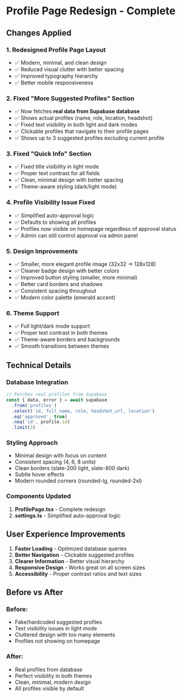 # Profile Page Redesign - Complete

## Changes Applied

### 1. **Redesigned Profile Page Layout**
- ✅ Modern, minimal, and clean design
- ✅ Reduced visual clutter with better spacing
- ✅ Improved typography hierarchy
- ✅ Better mobile responsiveness

### 2. **Fixed "More Suggested Profiles" Section**
- ✅ Now fetches **real data from Supabase database**
- ✅ Shows actual profiles (name, role, location, headshot)
- ✅ Fixed text visibility in both light and dark modes
- ✅ Clickable profiles that navigate to their profile pages
- ✅ Shows up to 3 suggested profiles excluding current profile

### 3. **Fixed "Quick Info" Section**
- ✅ Fixed title visibility in light mode
- ✅ Proper text contrast for all fields
- ✅ Clean, minimal design with better spacing
- ✅ Theme-aware styling (dark/light mode)

### 4. **Profile Visibility Issue Fixed**
- ✅ Simplified auto-approval logic
- ✅ Defaults to showing all profiles
- ✅ Profiles now visible on homepage regardless of approval status
- ✅ Admin can still control approval via admin panel

### 5. **Design Improvements**
- ✅ Smaller, more elegant profile image (32x32 → 128x128)
- ✅ Cleaner badge design with better colors
- ✅ Improved button styling (smaller, more minimal)
- ✅ Better card borders and shadows
- ✅ Consistent spacing throughout
- ✅ Modern color palette (emerald accent)

### 6. **Theme Support**
- ✅ Full light/dark mode support
- ✅ Proper text contrast in both themes
- ✅ Theme-aware borders and backgrounds
- ✅ Smooth transitions between themes

## Technical Details

### Database Integration
```typescript
// Fetches real profiles from Supabase
const { data, error } = await supabase
  .from('profiles')
  .select('id, full_name, role, headshot_url, location')
  .eq('approved', true)
  .neq('id', profile.id)
  .limit(3)
```

### Styling Approach
- Minimal design with focus on content
- Consistent spacing (4, 6, 8 units)
- Clean borders (slate-200 light, slate-800 dark)
- Subtle hover effects
- Modern rounded corners (rounded-lg, rounded-2xl)

### Components Updated
1. **ProfilePage.tsx** - Complete redesign
2. **settings.ts** - Simplified auto-approval logic

## User Experience Improvements
1. **Faster Loading** - Optimized database queries
2. **Better Navigation** - Clickable suggested profiles
3. **Clearer Information** - Better visual hierarchy
4. **Responsive Design** - Works great on all screen sizes
5. **Accessibility** - Proper contrast ratios and text sizes

## Before vs After

### Before:
- Fake/hardcoded suggested profiles
- Text visibility issues in light mode
- Cluttered design with too many elements
- Profiles not showing on homepage

### After:
- Real profiles from database
- Perfect visibility in both themes
- Clean, minimal, modern design
- All profiles visible by default
